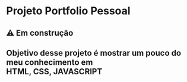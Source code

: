 
# Projeto Portfolio Pessoal
 ## ⚠️ Em construção

## Objetivo desse projeto é mostrar um pouco do meu conhecimento em<br> HTML, CSS, JAVASCRIPT 

